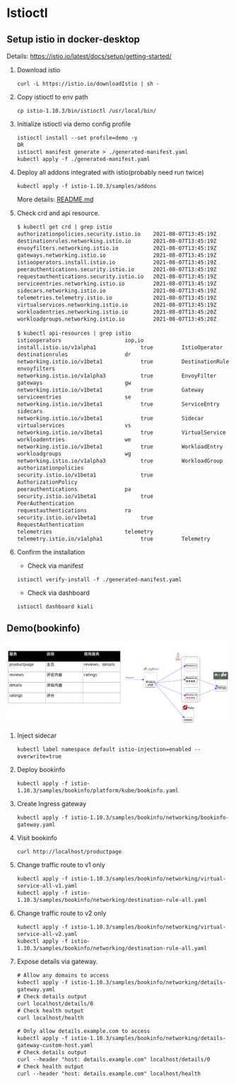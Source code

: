 # Istioctl

## Setup istio in docker-desktop
Details: https://istio.io/latest/docs/setup/getting-started/

1. Download istio

    ```
    curl -L https://istio.io/downloadIstio | sh -
    ```

2. Copy istioctl to env path

    ```
    cp istio-1.10.3/bin/istioctl /usr/local/bin/
    ```

3. Initialize istioctl via demo config profile

    ```
    istioctl install --set profile=demo -y
    OR
    istioctl manifest generate > ./generated-manifest.yaml
    kubectl apply -f ./generated-manifest.yaml
    ```

4. Deploy all addons integrated with istio(probably need run twice)

    ```
    kubectl apply -f istio-1.10.3/samples/addons
    ```
    More details: [README.md](istio-1.10.3/samples/addons/README.md)

5. Check crd and api resource.

    ```
    $ kubectl get crd | grep istio
    authorizationpolicies.security.istio.io    2021-08-07T13:45:19Z
    destinationrules.networking.istio.io       2021-08-07T13:45:19Z
    envoyfilters.networking.istio.io           2021-08-07T13:45:19Z
    gateways.networking.istio.io               2021-08-07T13:45:19Z
    istiooperators.install.istio.io            2021-08-07T13:45:19Z
    peerauthentications.security.istio.io      2021-08-07T13:45:19Z
    requestauthentications.security.istio.io   2021-08-07T13:45:19Z
    serviceentries.networking.istio.io         2021-08-07T13:45:19Z
    sidecars.networking.istio.io               2021-08-07T13:45:19Z
    telemetries.telemetry.istio.io             2021-08-07T13:45:19Z
    virtualservices.networking.istio.io        2021-08-07T13:45:19Z
    workloadentries.networking.istio.io        2021-08-07T13:45:20Z
    workloadgroups.networking.istio.io         2021-08-07T13:45:20Z

    $ kubectl api-resources | grep istio
    istiooperators                    iop,io       install.istio.io/v1alpha1              true         IstioOperator
    destinationrules                  dr           networking.istio.io/v1beta1            true         DestinationRule
    envoyfilters                                   networking.istio.io/v1alpha3           true         EnvoyFilter
    gateways                          gw           networking.istio.io/v1beta1            true         Gateway
    serviceentries                    se           networking.istio.io/v1beta1            true         ServiceEntry
    sidecars                                       networking.istio.io/v1beta1            true         Sidecar
    virtualservices                   vs           networking.istio.io/v1beta1            true         VirtualService
    workloadentries                   we           networking.istio.io/v1beta1            true         WorkloadEntry
    workloadgroups                    wg           networking.istio.io/v1alpha3           true         WorkloadGroup
    authorizationpolicies                          security.istio.io/v1beta1              true         AuthorizationPolicy
    peerauthentications               pa           security.istio.io/v1beta1              true         PeerAuthentication
    requestauthentications            ra           security.istio.io/v1beta1              true         RequestAuthentication
    telemetries                       telemetry    telemetry.istio.io/v1alpha1            true         Telemetry
    ```

6. Confirm the installation

    - Check via manifest
    
    ```
    istioctl verify-install -f ./generated-manifest.yaml
    ```

    - Check via dashboard
    ```
    istioctl dashboard kiali
    ```

## Demo(bookinfo)

![bookinfo](./docs/bookinfo.png)

1. Inject sidecar

    ```
    kubectl label namespace default istio-injection=enabled --overwrite=true
    ```

2. Deploy bookinfo

    ```
    kubectl apply -f istio-1.10.3/samples/bookinfo/platform/kube/bookinfo.yaml
    ```

3. Create Ingress gateway

    ```
    kubectl apply -f istio-1.10.3/samples/bookinfo/networking/bookinfo-gateway.yaml
    ```

4. Visit bookinfo

    ```
    curl http://localhost/productpage
    ```

5. Change traffic route to v1 only

    ```
    kubectl apply -f istio-1.10.3/samples/bookinfo/networking/virtual-service-all-v1.yaml
    kubectl apply -f istio-1.10.3/samples/bookinfo/networking/destination-rule-all.yaml
    ```

6. Change traffic route to v2 only
    ```
    kubectl apply -f istio-1.10.3/samples/bookinfo/networking/virtual-service-all-v2.yaml
    kubectl apply -f istio-1.10.3/samples/bookinfo/networking/destination-rule-all.yaml
    ```

7. Expose details via gateway.
    ```
    # Allow any domains to access
    kubectl apply -f istio-1.10.3/samples/bookinfo/networking/details-gateway.yaml
    # Check details output
    curl localhost/details/0
    # Check health output
    curl localhost/health
    ```
    ```
    # Only allow details.example.com to access
    kubectl apply -f istio-1.10.3/samples/bookinfo/networking/details-gateway-custom-host.yaml
    # Check details output
    curl --header "host: details.example.com" localhost/details/0
    # Check health output
    curl --header "host: details.example.com" localhost/health
    ```

